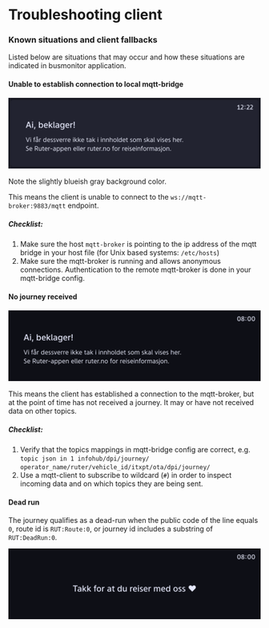 # Troubleshooting client

### Known situations and client fallbacks 
Listed below are situations that may occur and how these situations are indicated in busmonitor application.
#### Unable to establish connection to local mqtt-bridge
![Unable to establish connection](../../assets/images/client/no_connection.png)

Note the slightly blueish gray background color.

This means the client is unable to connect to the `ws://mqtt-broker:9883/mqtt` endpoint.
##### Checklist:
 1. Make sure the host `mqtt-broker` is pointing to the ip address of the mqtt bridge in your host file (for Unix based systems: `/etc/hosts`)
 2. Make sure the mqtt-broker is running and allows anonymous connections. Authentication to the remote mqtt-broker is done in your mqtt-bridge config.

#### No journey received
![Unable to establish connection](../../assets/images/client/no_journey.png)

This means the client has established a connection to the mqtt-broker, but at the point of time has not received a journey.
It may or have not received data on other topics. 

##### Checklist:
 1. Verify that the topics mappings in mqtt-bridge config are correct, 
    e.g. ```topic json in 1 infohub/dpi/journey/ operator_name/ruter/vehicle_id/itxpt/ota/dpi/journey/```
 2. Use a mqtt-client to subscribe to wildcard (`#`) in order to inspect incoming data and on which topics they are being sent.


#### Dead run
The journey qualifies as a dead-run when the public code of the line equals `0`, route id is `RUT:Route:0`, or journey id includes a substring of `RUT:DeadRun:0`.

![Unable to establish connection](../../assets/images/client/dead-run.png)

